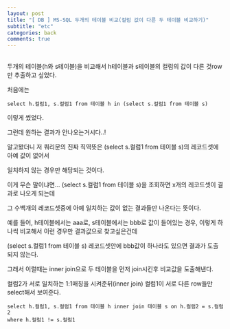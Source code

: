 ```yaml
---
layout: post
title: "[ DB ] MS-SQL 두개의 테이블 비교(컬럼 값이 다른 두 테이블 비교하기)"
subtitle: "etc"
categories: back
comments: true
---
```


##

두개의 테이블(h와 s테이블)을 비교해서 h테이블과 s테이블의 컬럼의 값이 다른 것row만 추출하고 싶었다.

처음에는

```mssql
select h.컬럼1, s.컬럼1 from 테이블 h in (select s.컬럼1 from 테이블 s)
```

이렇게 썼었다.

그런데 원하는 결과가 안나오는거시다..!

알고봤더니 저 쿼리문의 진짜 직역뜻은 (select s.컬럼1 from 테이블 s)의 레코드셋에 아예 값이 없어서

일치하지 않는 경우만 해당되는 것이다.

이게 무슨 말이냐면... (select s.컬럼1 from 테이블 s)을 조회하면 x개의 레코드셋이 결과로 나오게 되는데

그 수백개의 레코드셋중에 아예 일치하는 값이 없는 결과들만 나온다는 뜻이다.

예를 들어, h테이블에서는 aaa로, s테이블에서는 bbb로 값이 들어있는 경우, 이렇게 하나씩 비교해서 이런 경우만 결과값으로 찾고싶은건데

(select s.컬럼1 from 테이블 s) 레코드셋안에 bbb값이 하나라도 있으면 결과가 도출되지 않는다.

그래서 이럴때는 inner join으로 두 테이블을 먼저 join시킨후 비교값을 도출해낸다.

컬럼2가 서로 일치하는 1:1매칭을 시켜준뒤(inner join) 컬럼1이 서로 다른 row들만 select해서 보여준다.

```mssql
select h.컬럼1, s.컬럼1 from 테이블 h inner join 테이블 s on h.컬럼2 = s.컬럼2
where h.컬럼1 != s.컬럼1
```
